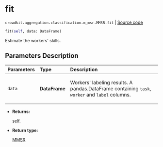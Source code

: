 # fit
`crowdkit.aggregation.classification.m_msr.MMSR.fit` | [Source code](https://github.com/Toloka/crowd-kit/blob/v1.1.0/crowdkit/aggregation/classification/m_msr.py#L95)

```python
fit(self, data: DataFrame)
```

Estimate the workers' skills.

## Parameters Description

| Parameters | Type | Description |
| :----------| :----| :-----------|
`data`|**DataFrame**|<p>Workers&#x27; labeling results. A pandas.DataFrame containing `task`, `worker` and `label` columns.</p>

* **Returns:**

  self.

* **Return type:**

  [MMSR](crowdkit.aggregation.classification.m_msr.MMSR.md)
